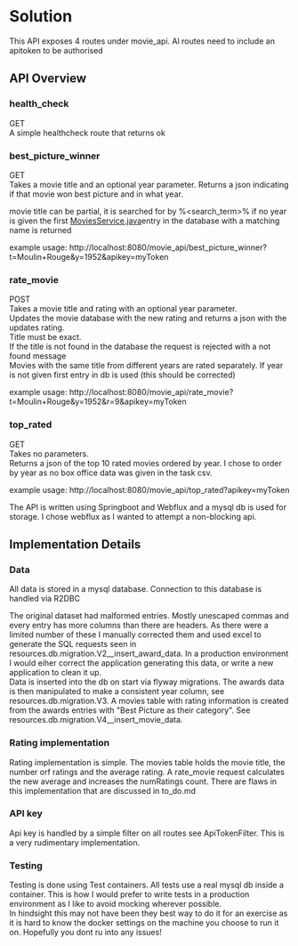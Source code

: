 # Solution

This API exposes 4 routes under movie_api. Al routes need to include an apitoken to be authorised

## API Overview

### health_check 
GET<br>
A simple healthcheck route that returns ok 

### best_picture_winner
GET<br>
Takes a movie title and an optional year parameter.
Returns a json indicating if that movie won best picture and in what year.

movie title can be partial, it is searched for by %<search_term>%
if no year is given the first [MoviesService.java](src%2Fmain%2Fjava%2Forg%2Fbb%2Fapp%2Fapi%2FMoviesService.java)entry in the database with a matching name is returned

example usage: http://localhost:8080/movie_api/best_picture_winner?t=Moulin+Rouge&y=1952&apikey=myToken

### rate_movie
POST<br>
Takes a movie title and rating with an optional year parameter.<br>
Updates the movie database with the new rating and returns a json with the updates rating.<br>
Title must be exact.<br>
If the title is not found in the database the request is rejected with a not found message<br>
Movies with the same title from different years are rated separately.
If year is not given first entry in db is used (this should be corrected)

example usage: http://localhost:8080/movie_api/rate_movie?t=Moulin+Rouge&y=1952&r=9&apikey=myToken

### top_rated
GET<br>
Takes no parameters.<br>
Returns a json of the top 10 rated movies ordered by year. I chose to order by year as no box office data was given in the task csv.<br>

example usage: http://localhost:8080/movie_api/top_rated?apikey=myToken

The API is written using Springboot and Webflux and a mysql db is used for storage. I chose webflux as I wanted to attempt a non-blocking api.

## Implementation Details

### Data
All data is stored in a mysql database. Connection to this database is handled via R2DBC

The original dataset had malformed entries. Mostly unescaped commas and every entry has more columns than there are headers.
As there were a limited number of these I manually corrected them and used excel to generate the SQL requests seen in resources.db.migration.V2__insert_award_data. In a production environment I would eiher correct the application generating this data, or write a new application to clean it up.<br>
Data is inserted into the db on start via flyway migrations. The awards data is then manipulated to make a consistent year column, see resources.db.migration.V3. A movies table with rating information is created from the awards entries with "Best Picture as their category". See resources.db.migration.V4__insert_movie_data.

### Rating implementation
Rating implementation is simple. The movies table holds the movie title, the number orf ratings and the average rating.
A rate_movie request calculates the new average and increases the numRatings count. There are flaws in this implementation that are discussed in to_do.md

### API key
Api key is handled by a simple filter on all routes see ApiTokenFilter. This is a very rudimentary implementation.

### Testing
Testing is done using Test containers. All tests use a real mysql db inside a container. This is how I would prefer to write tests in a production environment as I like to avoid mocking wherever possible.<br>
In hindsight this may not have been they best way to do it for an exercise as it is hard to know the docker settings on the machine you choose to run it on. Hopefully you dont ru into any issues!